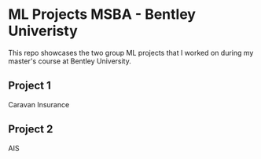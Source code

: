 # ML Projects MSBA - Bentley Univeristy

This repo showcases the two group ML projects that I worked on during my master's course at Bentley University.

## Project 1
Caravan Insurance

## Project 2
AIS 
